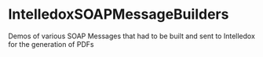 # IntelledoxSOAPMessageBuilders
Demos of various SOAP Messages that had to be built and sent to Intelledox for the generation of PDFs
